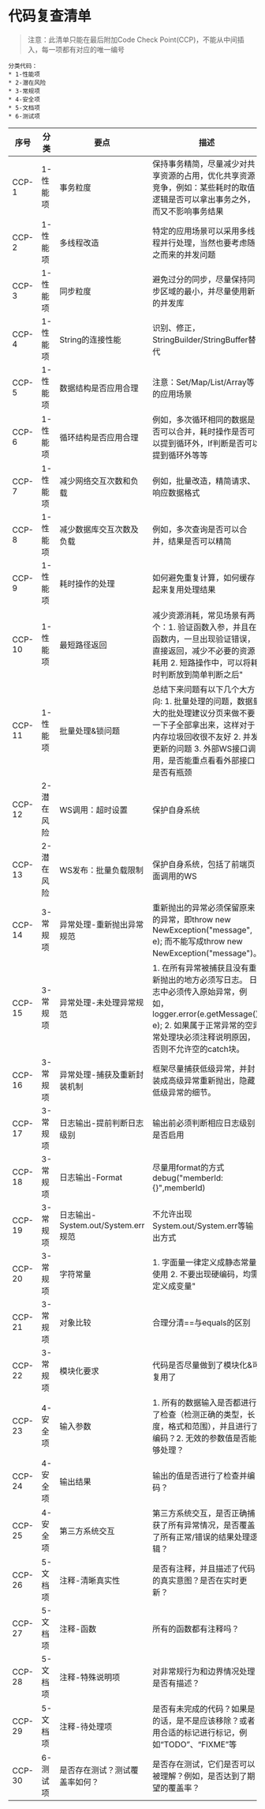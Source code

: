 # 代码复查清单

<style>
table th:first-of-type {
	width: 10%;
}

table th:nth-of-type(2) {
	width: 15%;
}

table th:nth-of-type(3) {
	width: 30%;
}
</style>

> 注意：此清单只能在最后附加Code Check Point(CCP)，不能从中间插入，每一项都有对应的唯一编号

```
分类代码：
* 1-性能项
* 2-潜在风险
* 3-常规项
* 4-安全项
* 5-文档项
* 6-测试项
```

序号|分类|要点|描述
---|---|---|---
CCP-1|1-性能项|事务粒度|保持事务精简，尽量减少对共享资源的占用，优化共享资源竞争，例如：某些耗时的取值逻辑是否可以拿出事务之外，而又不影响事务结果
CCP-2|1-性能项|多线程改造|特定的应用场景可以采用多线程并行处理，当然也要考虑随之而来的并发问题
CCP-3|1-性能项|同步粒度|避免过分的同步，尽量保持同步区域的最小，并尽量使用新的并发库
CCP-4|1-性能项|String的连接性能|识别、修正，StringBuilder/StringBuffer替代
CCP-5|1-性能项|数据结构是否应用合理|注意：Set/Map/List/Array等的应用场景
CCP-6|1-性能项|循环结构是否应用合理|例如，多次循环相同的数据是否可以合并，耗时操作是否可以提到循环外，If判断是否可以提到循环外等等
CCP-7|1-性能项|减少网络交互次数和负载|例如，批量改造，精简请求、响应数据格式
CCP-8|1-性能项|减少数据库交互次数及负载|例如，多次查询是否可以合并，结果是否可以精简
CCP-9|1-性能项|耗时操作的处理|如何避免重复计算，如何缓存起来复用处理结果
CCP-10|1-性能项|最短路径返回|减少资源消耗，常见场景有两个：1. 验证函数入参，并且在函数内，一旦出现验证错误，直接返回，减少不必要的资源耗用 2. 短路操作中，可以将耗时判断放到简单判断之后"
CCP-11|1-性能项|批量处理&锁问题|总结下来问题有以下几个大方向: 1. 批量处理的问题，数据量大的批处理建议分页来做不要一下子全部拿出来，这样对于内存垃圾回收很不友好 2. 并发更新的问题 3. 外部WS接口调用，是否能重点看看外部接口是否有瓶颈
CCP-12|2-潜在风险|WS调用：超时设置|保护自身系统
CCP-13|2-潜在风险|WS发布：批量负载限制|保护自身系统，包括了前端页面调用的WS
CCP-14|3-常规项|异常处理-重新抛出异常规范|重新抛出的异常必须保留原来的异常，即throw new NewException("message", e); 而不能写成throw new NewException("message")。
CCP-15|3-常规项|异常处理-未处理异常规范|1. 在所有异常被捕获且没有重新抛出的地方必须写日志。 日志中必须传入原始异常，例如，logger.error(e.getMessage(), e); 2. 如果属于正常异常的空异常处理块必须注释说明原因，否则不允许空的catch块。
CCP-16|3-常规项|异常处理-捕获及重新封装机制|框架尽量捕获低级异常，并封装成高级异常重新抛出，隐藏低级异常的细节。
CCP-17|3-常规项|日志输出-提前判断日志级别|输出前必须判断相应日志级别是否启用
CCP-18|3-常规项|日志输出-Format|尽量用format的方式debug("memberId:{}",memberId)
CCP-19|3-常规项|日志输出-System.out/System.err规范|不允许出现System.out/System.err等输出方式
CCP-20|3-常规项|字符常量|1. 字面量一律定义成静态常量使用 2. 不要出现硬编码，均需定义成变量"
CCP-21|3-常规项|对象比较|合理分清==与equals的区别
CCP-22|3-常规项|模块化要求|代码是否尽量做到了模块化&可复用了
CCP-23|4-安全项|输入参数|1. 所有的数据输入是否都进行了检查（检测正确的类型，长度，格式和范围），并且进行了编码？2. 无效的参数值是否能够处理？
CCP-24|4-安全项|输出结果|输出的值是否进行了检查并编码？
CCP-25|4-安全项|第三方系统交互|第三方系统交互，是否正确捕获了所有异常情况，是否覆盖了所有正常/错误的结果处理逻辑？
CCP-26|5-文档项|注释-清晰真实性|是否有注释，并且描述了代码的真实意图？是否在实时更新？
CCP-27|5-文档项|注释-函数|所有的函数都有注释吗？
CCP-28|5-文档项|注释-特殊说明项|对非常规行为和边界情况处理是否有描述？
CCP-29|5-文档项|注释-待处理项|是否有未完成的代码？如果是的话，是不是应该移除？或者用合适的标记进行标记，例如“TODO”、“FIXME”等
CCP-30|6-测试项|是否存在测试？测试覆盖率如何？|是否存在测试，它们是否可以被理解？例如，是否达到了期望的覆盖率？